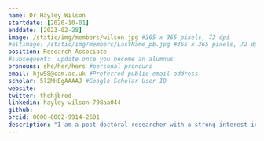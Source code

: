 ```yaml
---
name: Dr Hayley Wilson
startdate: [2020-10-01]
enddate: [2023-02-28]
image: /static/img/members/wilson.jpg #365 x 365 pixels, 72 dpi
#altimage: /static/img/members/LastName_pb.jpg #365 x 365 pixels, 72 dpi
position: Research Associate
#subsequent:  update once you become an alumnus
pronouns: she/her/hers #personal pronouns
email: hjw58@cam.ac.uk #Preferred public email address
scholar: 5l2MHEgAAAAJ #Google Scholar User ID
website: 
twitter: thehjbrod
linkedin: hayley-wilson-798aa044
github: 
orcid: 0000-0002-9914-2601
description: "I am a post-doctoral researcher with a strong interest in phylogenetics and epidemiology. Following a career as a Veterinary Nurse I returned to Nottingham Trent University and graduated with a BSc in Forensic Biology. I joined Professor Sharon Peacock's research group at The University of Cambridge in 2012 as a research technician. I was involved in a number of large scale clinical sequencing projects and also gained further experience in molecular biology and microbiology. During my PhD in this lab I investigated the tranmsmission of healthcare associated pathogens within and between nursing homes and hospitals. Following completion of my doctorate I joined Dr Estee Torok's newly formed research group at Cambridge where we conducted longitudinal analysis of multi-drug resistant pathogen transmission within intensive care patients. I am now based here in the Department of Veterinary Medicine undertaking a research project looking at the genomic evolution and global dissemination of *Streptococcus equi*, which causes the highly contigious disease 'strangles' in horses. "
---
```

